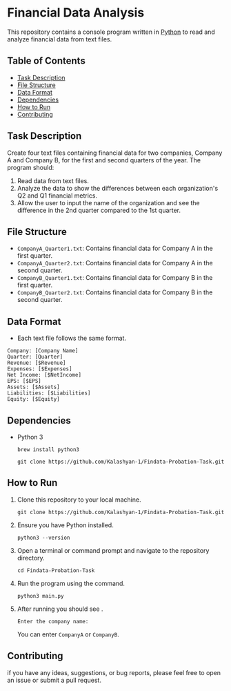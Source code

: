 # Financial Data Analysis

This repository contains a console program written in [Python](https://www.python.org/) to read and analyze financial data from text files.


## Table of Contents

- [Task Description](#task-description)
- [File Structure](#file-structure)
- [Data Format](#data-format)
- [Dependencies](#dependencies)
- [How to Run](#how-to-run)
- [Contributing](#contributing)



## Task Description

Create four text files containing financial data for two companies, Company A and Company B, for the first and second quarters of the year. The program should:

1. Read data from text files.
2. Analyze the data to show the differences between each organization's Q2 and Q1 financial metrics.
3. Allow the user to input the name of the organization and see the difference in the 2nd quarter compared to the 1st quarter.


## File Structure

- `CompanyA_Quarter1.txt`: Contains financial data for Company A in the first quarter.
- `CompanyA_Quarter2.txt`: Contains financial data for Company A in the second quarter.
- `CompanyB_Quarter1.txt`: Contains financial data for Company B in the first quarter.
- `CompanyB_Quarter2.txt`: Contains financial data for Company B in the second quarter.


## Data Format

- Each text file follows the same format.

```shell
Company: [Company Name]
Quarter: [Quarter]
Revenue: [$Revenue]
Expenses: [$Expenses]
Net Income: [$NetIncome]
EPS: [$EPS]
Assets: [$Assets]
Liabilities: [$Liabilities]
Equity: [$Equity]
```

## Dependencies

- Python 3
    ```shell
    brew install python3

    git clone https://github.com/Kalashyan-1/Findata-Probation-Task.git
    ```



## How to Run

1. Clone this repository to your local machine.
    ```shell
    git clone https://github.com/Kalashyan-1/Findata-Probation-Task.git
    ```
2. Ensure you have Python installed.
    ```shell
    python3 --version
    ```
3. Open a terminal or command prompt and navigate to the repository directory.
     ```shell
    cd Findata-Probation-Task
    ```
4. Run the program using the command.
    ```shell
    python3 main.py
    ```
5. After running you should see .
    ```shell
    Enter the company name: 
    ```
    You can enter `CompanyA` or `CompanyB`.
    

## Contributing

if you have any ideas, suggestions, or bug reports, please feel free to open an issue or submit a pull request.